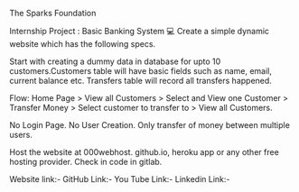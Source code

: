 The Sparks Foundation

Internship Project : Basic Banking System 💻
Create a simple dynamic website which has the following specs.

Start with creating a dummy data in database for upto 10 customers.Customers table will have basic fields such as name, email, current balance etc. Transfers table will record all transfers happened.


Flow: Home Page > View all Customers > Select and View one Customer > Transfer Money > Select customer to transfer to > View all Customers.


No Login Page. No User Creation. Only transfer of money between multiple users.


Host the website at 000webhost. github.io, heroku app or any other free hosting provider. Check in code in gitlab.


Website link:- 
GitHub Link:- 
You Tube Link:- 
Linkedin Link:- 

